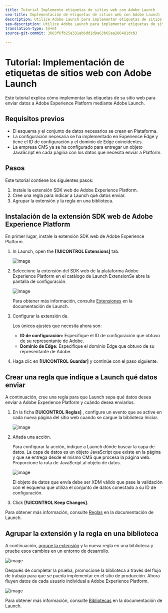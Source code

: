 ```yaml
---
title: Tutorial Implemente etiquetas de sitios web con Adobe Launch
seo-title: Implementación de etiquetas de sitios web con Adobe Launch
description: Utilice Adobe Launch para implementar etiquetas de sitios web en Adobe Experience Platform
seo-description: Utilice Adobe Launch para implementar etiquetas de sitios web en Adobe Experience Platform
translation-type: tm+mt
source-git-commit: 3083f6fb25a331eb6dd1d9a63b65aa206481dcb3

---
```



# Tutorial: Implementación de etiquetas de sitios web con Adobe Launch

Este tutorial explica cómo implementar las etiquetas de su sitio web para enviar datos a Adobe Experience Platform mediante Adobe Launch.

## Requisitos previos

* El esquema y el conjunto de datos necesarios se crean en Plataforma.
* La configuración necesaria se ha implementado en Experience Edge y tiene el ID de configuración y el dominio de Edge coincidentes.
* La empresa CMS ya se ha configurado para entregar un objeto JavaScript en cada página con los datos que necesita enviar a Platform.

## Pasos

Este tutorial contiene los siguientes pasos:

1. Instale la extensión SDK web de Adobe Experience Platform.
1. Cree una regla para indicar a Launch qué datos enviar.
1. Agrupar la extensión y la regla en una biblioteca.

## Instalación de la extensión SDK web de Adobe Experience Platform

En primer lugar, instale la extensión SDK web de Adobe Experience Platform.

1. In Launch, open the **[!UICONTROL Extensions]** tab.

   ![image](assets/launch-overview.png)

1. Seleccione la extensión del SDK web de la plataforma Adobe Experience Platform en el catálogo de Launch ExtensionSe abre la pantalla de configuración.

   ![image](assets/launch-extension-install.png)

   Para obtener más información, consulte [Extensiones](https://docs.adobe.com/content/help/en/launch/using/reference/manage-resources/extensions/overview.html) en la documentación de Launch.

1. Configurar la extensión de.

   Los únicos ajustes que necesita ahora son:

   * **ID de configuración:** Especifique el ID de configuración que obtuvo de su representante de Adobe.
   * **Dominio de Edge:** Especifique el dominio Edge que obtuvo de su representante de Adobe.

1. Haga clic en **[!UICONTROL Guardar]** y continúe con el paso siguiente.

## Crear una regla que indique a Launch qué datos enviar

A continuación, cree una regla para que Launch sepa qué datos desea enviar a Adobe Experience Platform y cuándo desea enviarlos.

1. En la ficha **[!UICONTROL Reglas]** , configure un evento que se active en cada nueva página del sitio web cuando se cargue la biblioteca Iniciar.

   ![image](assets/launch-make-a-rule.png)

1. Añada una acción.

   Para configurar la acción, indique a Launch dónde buscar la capa de datos. La capa de datos es un objeto JavaScript que existe en la página y que se entrega desde el mismo CMS que procesa la página web. Proporcione la ruta de JavaScript al objeto de datos.

   ![image](assets/launch-add-aep-action.png)

   El objeto de datos que envía debe ser XDM válido que pase la validación con el esquema que utiliza el conjunto de datos conectado a su ID de configuración.

1. Click **[!UICONTROL Keep Changes]**.

Para obtener más información, consulte [Reglas](https://docs.adobe.com/content/help/en/launch/using/reference/manage-resources/rules.html) en la documentación de Launch.

## Agrupar la extensión y la regla en una biblioteca

A continuación, [agrupe la extensión](https://docs.adobe.com/content/help/en/launch/using/reference/publish/overview.html) y la nueva regla en una biblioteca y pruebe esos cambios en un entorno de desarrollo.

![image](assets/launch-add-changes-to-library.png)

Después de completar la prueba, promocione la biblioteca a través del flujo de trabajo para que se pueda implementar en el sitio de producción. Ahora fluyen datos de cada usuario individual a Adobe Experience Platform.

![image](assets/launch-promote-library.png)

Para obtener más información, consulte [Bibliotecas](https://docs.adobe.com/content/help/en/launch/using/reference/publish/libraries.html) en la documentación de Launch.